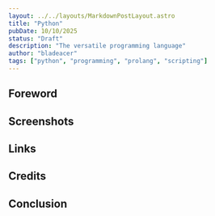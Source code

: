```yaml
---
layout: ../../layouts/MarkdownPostLayout.astro
title: "Python"
pubDate: 10/10/2025
status: "Draft"
description: "The versatile programming language"
author: "bladeacer"
tags: ["python", "programming", "prolang", "scripting"]
---
```


## Foreword

## Screenshots

## Links

## Credits

## Conclusion
